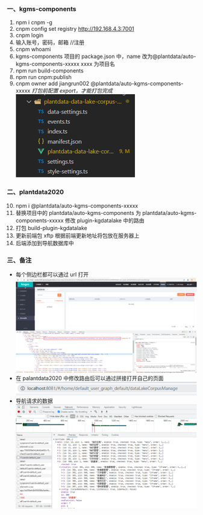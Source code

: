 ### 一、kgms-components

1. npm i cnpm -g
2. cnpm config set registry http://192.168.4.3:7001
3. cnpm login
4. 输入账号，密码，邮箱 //注册
5. cnpm whoami
6. kgms-components 项目的 package.json 中，name 改为@plantdata/auto-kgms-components-xxxxx xxxx 为项目名
7. npm run build-components
8. npm run cnpm:publish
9. cnpm owner add jiangrun002 @plantdata/auto-kgms-components-xxxxx
   _打包前配置 export，才能打包完成_
   ![avatar](/picture/build/settings.png)

### 二、plantdata2020

10. npm i @plantdata/auto-kgms-components-xxxxx
11. 替换项目中的 plantdata/auto-kgms-components 为 plantdata/auto-kgms-components-xxxxx
    修改 plugin-kgdatalake 中的路由
12. 打包 build-plugin-kgdatalake
13. 更新前端包 xftp 根据前端更新地址将包放在服务器上
14. 后端添加到导航数据库中

### 三、备注

- 每个侧边栏都可以通过 url 打开
  ![avatar](/picture/build/url.png)
- 在 palantdata2020 中修改路由后可以通过拼接打开自己的页面
  ![avatar](/picture/build/plantdata-url.png)
- 导航请求的数据
  ![avatar](/picture/build/navigation-data.png)

